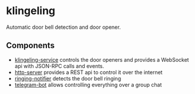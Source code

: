 # klingeling

Automatic door bell detection and door opener.

## Components

-   [klingeling-service](klingeling-service/) controls the door openers and provides a WebSocket api with JSON-RPC calls and events.
-   [http-server](http-server/src/entry.ts) provides a REST api to control it over the internet
-   [ringing-notifier](ringing-notifier/src/entry.ts) detects the door bell ringing
-   [telegram-bot](telegram-bot/src/entry.ts) allows controlling everything over a group chat
